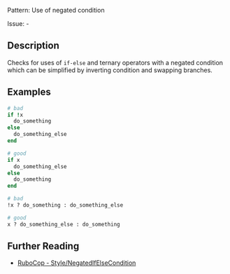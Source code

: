 Pattern: Use of negated condition

Issue: -

## Description

Checks for uses of `if-else` and ternary operators with a negated condition which can be simplified by inverting condition and swapping branches.

## Examples

```ruby
# bad
if !x
  do_something
else
  do_something_else
end

# good
if x
  do_something_else
else
  do_something
end

# bad
!x ? do_something : do_something_else

# good
x ? do_something_else : do_something
```

## Further Reading

* [RuboCop - Style/NegatedIfElseCondition](hhttps://docs.rubocop.org/rubocop/cops_style.html#stylenegatedifelsecondition)